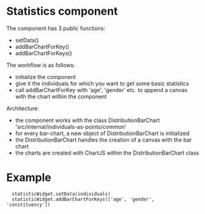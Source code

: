 # Statistics component

The component has 3 public functions:
- setData()
- addBarChartForKey()
- addBarChartForKeys()

The workflow is as follows:
- initialize the component
- give it the individuals for which you want to get some basic statistics
- call addBarChartForKey with 'age', 'gender' etc. to append a canvas with the chart within the component

Architecture:
- the component works with the class DistributionBarChart 'src/internal/individuals-as-points/common'
- for every bar-chart, a new object of DistributionBarChart is initialized
- the DistributionBarChart handles the creation of a canvas with the bar chart
- the charts are created with ChartJS within the DistributionBarChart class

# Example

```{javascript}
  statisticWidget.setData(individuals)
  statisticWidget.addBarChartForKeys(['age', 'gender', 'constituency'])
```

<div>
  <bp2019-statistic-widget></bp2019-statistic-widget>
</div>

<script>
import DataProcessor from '../src/internal/individuals-as-points/common/data-processor.js'
import ColorStore from '../src/internal/individuals-as-points/common/color-store.js'
import { AVFParser } from "https://lively-kernel.org/voices/parsing-data/avf-parser.js"

let statisticWidget = lively.query(this, 'bp2019-statistic-widget')

let colorStore = new ColorStore()
let dataProcessor = new DataProcessor()
dataProcessor.setColorStore(colorStore);

(async () => {
  let data = await AVFParser.loadCovidData()
  
  dataProcessor.initializeWithIndividualsFromKenia(data)
  await colorStore.loadDefaultColors()
  colorStore.initializeWithValuesByAttribute(dataProcessor.getValuesByAttribute())
    
  statisticWidget.setDataProcessor(dataProcessor)
  statisticWidget.setColorStore(colorStore)
  
  statisticWidget.setData(data)
  
  statisticWidget.addBarChartForKeys(['age', 'gender', 'constituency'])
})();

</script>